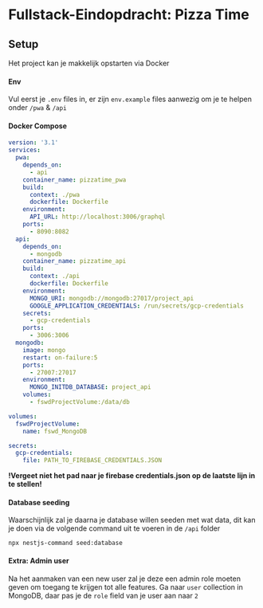 # Fullstack-Eindopdracht: Pizza Time

## Setup
Het project kan je makkelijk opstarten via Docker
#### Env
Vul eerst je `.env` files in, er zijn `env.example` files aanwezig om je te helpen onder `/pwa` & `/api`

#### Docker Compose
```yml
version: '3.1'
services:
  pwa:
    depends_on:
      - api
    container_name: pizzatime_pwa
    build: 
      context: ./pwa
      dockerfile: Dockerfile
    environment:
      API_URL: http://localhost:3006/graphql
    ports:
      - 8090:8082
  api:
    depends_on:
      - mongodb
    container_name: pizzatime_api
    build: 
      context: ./api
      dockerfile: Dockerfile
    environment:
      MONGO_URI: mongodb://mongodb:27017/project_api
      GOOGLE_APPLICATION_CREDENTIALS: /run/secrets/gcp-credentials
    secrets:
      - gcp-credentials
    ports:
      - 3006:3006
  mongodb:
    image: mongo
    restart: on-failure:5
    ports:
      - 27007:27017
    environment:
      MONGO_INITDB_DATABASE: project_api
    volumes:
      - fswdProjectVolume:/data/db

volumes:
  fswdProjectVolume:
    name: fswd_MongoDB

secrets:
  gcp-credentials:
    file: PATH_TO_FIREBASE_CREDENTIALS.JSON
```
**!Vergeet niet het pad naar je firebase credentials.json op de laatste lijn in te stellen!**

#### Database seeding
Waarschijnlijk zal je daarna je database willen seeden met wat data, dit kan je doen via de volgende command uit te voeren in de `/api` folder
```
npx nestjs-command seed:database
```

#### Extra: Admin user
Na het aanmaken van een new user zal je deze een admin role moeten geven om toegang te krijgen tot alle features.
Ga naar `user` collection in MongoDB, daar pas je de `role` field van je user aan naar `2`
